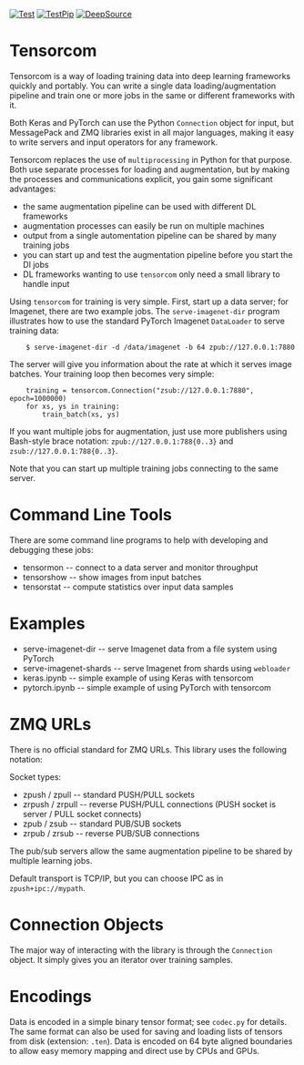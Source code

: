 [![Test](https://github.com/NVLabs/tensorcom/workflows/Test/badge.svg)](https://github.com/NVLabs/tensorcom/actions?query=workflow%3ATest)
[![TestPip](https://github.com/NVLabs/tensorcom/workflows/TestPip/badge.svg)](https://github.com/NVLabs/tensorcom/actions?query=workflow%3ATestPip)
[![DeepSource](https://static.deepsource.io/deepsource-badge-light-mini.svg)](https://deepsource.io/gh/NVLabs/tensorcom/?ref=repository-badge)


# Tensorcom

Tensorcom is a way of loading training data into deep learning frameworks
quickly and portably. You can write a single data loading/augmentation
pipeline and train one or more jobs in the same or different frameworks
with it.

Both Keras and PyTorch can use the Python `Connection` object for input,
but MessagePack and ZMQ libraries exist in all major languages, making
it easy to write servers and input operators for any framework.

Tensorcom replaces the use of `multiprocessing` in Python for that purpose.
Both use separate processes for loading and augmentation, but by making
the processes and communications explicit, you gain some significant advantages:

 - the same augmentation pipeline can be used with different DL frameworks
 - augmentation processes can easily be run on multiple machines
 - output from a single automentation pipeline can be shared by many training jobs
 - you can start up and test the augmentation pipeline before you start the Dl jobs
 - DL frameworks wanting to use `tensorcom` only need a small library to handle input

Using `tensorcom` for training is very simple. First, start up a data server;
for Imagenet, there are two example jobs. The `serve-imagenet-dir` program
illustrates how to use the standard PyTorch Imagenet `DataLoader` to serve
training data:

```
    $ serve-imagenet-dir -d /data/imagenet -b 64 zpub://127.0.0.1:7880
```

The server will give you information about the rate at which it serves image batches.
Your training loop then becomes very simple:

```
    training = tensorcom.Connection("zsub://127.0.0.1:7880", epoch=1000000)
    for xs, ys in training:
        train_batch(xs, ys)
```

If you want multiple jobs for augmentation, just use more publishers using
Bash-style brace notation: `zpub://127.0.0.1:788{0..3}` and `zsub://127.0.0.1:788{0..3}`.

Note that you can start up multiple training jobs connecting to the same server.

# Command Line Tools

There are some command line programs to help with developing and debugging these
jobs:

 - tensormon -- connect to a data server and monitor throughput
 - tensorshow -- show images from input batches
 - tensorstat -- compute statistics over input data samples

# Examples

 - serve-imagenet-dir -- serve Imagenet data from a file system using PyTorch
 - serve-imagenet-shards -- serve Imagenet from shards using `webloader`
 - keras.ipynb -- simple example of using Keras with tensorcom
 - pytorch.ipynb -- simple example of using PyTorch with tensorcom

# ZMQ URLs

There is no official standard for ZMQ URLs. This library uses the following notation:

Socket types:

 - zpush / zpull -- standard PUSH/PULL sockets
 - zrpush / zrpull -- reverse PUSH/PULL connections (PUSH socket is server / PULL socket connects)
 - zpub / zsub -- standard PUB/SUB sockets
 - zrpub / zrsub -- reverse PUB/SUB connections

 The pub/sub servers allow the same augmentation pipeline to be shared by multiple
 learning jobs.

 Default transport is TCP/IP, but you can choose IPC as in `zpush+ipc://mypath`.

# Connection Objects

The major way of interacting with the library is through the `Connection` object.
It simply gives you an iterator over training samples.

# Encodings

Data is encoded in a simple binary tensor format; see `codec.py` for details.
The same format can also be used for saving and loading lists of
tensors from disk (extension: `.ten`).
Data is encoded on 64 byte aligned boundaries to allow easy memory
mapping and direct use by CPUs and GPUs.
